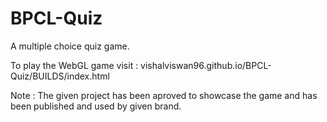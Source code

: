 # BPCL-Quiz
A multiple choice quiz game.

To play the WebGL game visit : vishalviswan96.github.io/BPCL-Quiz/BUILDS/index.html

Note : The given project has been aproved to showcase the game and has been published and used by given brand.
